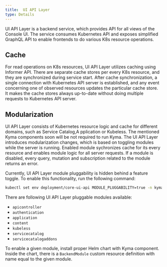 ```yaml
---
title:  UI API Layer
type: Details
---
```


UI API Layer is a backend service, which provides API for all views of the Console UI. The service consumes Kubernetes API and exposes simplified GraphQL API to enable frontends to do various K8s resource operations.

## Cache

For read operations on K8s resources, UI API Layer utilizes caching using Informer API. There are separate cache stores per every K8s resource, and they are synchronized during service start. After cache synchronization, a single connection with Kubernetes API server is established, and any event concerning one of observed resources updates the particular cache store. It makes the cache stores always up-to-date without doing multiple requests to Kubernetes API server.

## Modularization

UI API Layer consists of Kubernetes resource logic and cache for different domains, such as Service Catalog,A pplication or Kubeless. The mentioned Kyma components soon will be not required to run Kyma. The UI API Layer introduces modularization changes, which is based on toggling modules while the server is running. Enabled module sychronizes cache for its every resource and enables module logic for all server requests. If a module is disabled, every query, mutation and subscription related to the module returns an error.

Currently, UI API Layer module pluggability is hidden behind a feature toggle. To enable this functionality, run the following command:

```bash
kubectl set env deployment/core-ui-api MODULE_PLUGGABILITY=true -n kyma-system
```

There are following UI API Layer pluggable modules available:
- `apicontroller`
- `authentication`
- `application`
- `content`
- `kubeless`
- `servicecatalog`
- `servicecatalogaddons`

To enable a given module, install proper Helm chart with Kyma component. Inside the chart, there is a `BackendModule` custom resource definition with name equal to the given module.